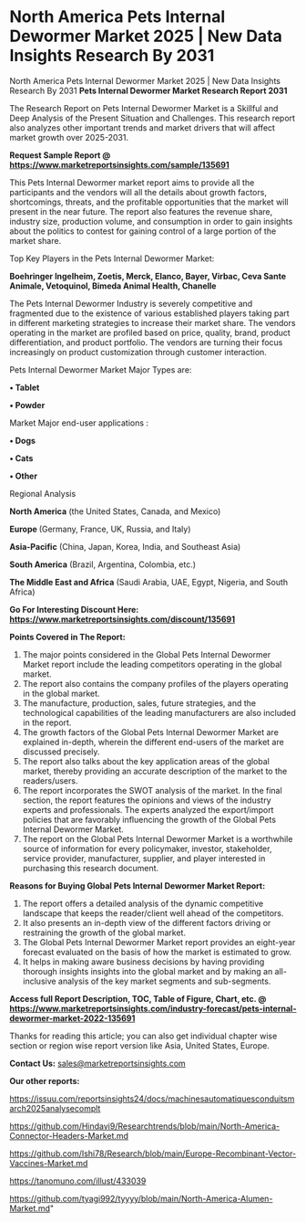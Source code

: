 # North America Pets Internal Dewormer Market 2025 | New Data Insights Research By 2031
North America Pets Internal Dewormer Market 2025 | New Data Insights Research By 2031
<strong>Pets Internal Dewormer Market Research Report 2031</strong>

The Research Report on Pets Internal Dewormer Market is a Skillful and Deep Analysis of the Present Situation and Challenges. This research report also analyzes other important trends and market drivers that will affect market growth over 2025-2031.

<strong>Request Sample Report @ <a href=https://www.marketreportsinsights.com/sample/135691>https://www.marketreportsinsights.com/sample/135691</a></strong>

This Pets Internal Dewormer market report aims to provide all the participants and the vendors will all the details about growth factors, shortcomings, threats, and the profitable opportunities that the market will present in the near future. The report also features the revenue share, industry size, production volume, and consumption in order to gain insights about the politics to contest for gaining control of a large portion of the market share.

Top Key Players in the Pets Internal Dewormer Market:

<strong>Boehringer Ingelheim, Zoetis, Merck, Elanco, Bayer, Virbac, Ceva Sante Animale, Vetoquinol, Bimeda Animal Health, Chanelle</strong>

The Pets Internal Dewormer Industry is severely competitive and fragmented due to the existence of various established players taking part in different marketing strategies to increase their market share. The vendors operating in the market are profiled based on price, quality, brand, product differentiation, and product portfolio. The vendors are turning their focus increasingly on product customization through customer interaction.

Pets Internal Dewormer Market Major Types are:

<strong>• Tablet

• Powder</strong>

Market Major end-user applications :

<strong>• Dogs

• Cats

• Other</strong>

Regional Analysis

</u><strong><b>North America</b></strong> (the United States, Canada, and Mexico)

<strong><b>Europe </b></strong>(Germany, France, UK, Russia, and Italy)

<strong><b>Asia-Pacific</b></strong> (China, Japan, Korea, India, and Southeast Asia)

<strong><b>South America</b></strong> (Brazil, Argentina, Colombia, etc.)

<strong><b>The Middle East and Africa</b></strong> (Saudi Arabia, UAE, Egypt, Nigeria, and South Africa)

<strong>Go For Interesting Discount Here: <a href=https://www.marketreportsinsights.com/discount/135691>https://www.marketreportsinsights.com/discount/135691</a></strong>

<strong>Points Covered in The Report:</strong>
<ol>
  <li>The major points considered in the Global Pets Internal Dewormer Market report include the leading competitors operating in the global market.</li>
  <li>The report also contains the company profiles of the players operating in the global market.</li>
  <li>The manufacture, production, sales, future strategies, and the technological capabilities of the leading manufacturers are also included in the report.</li>
  <li>The growth factors of the Global Pets Internal Dewormer Market are explained in-depth, wherein the different end-users of the market are discussed precisely.</li>
  <li>The report also talks about the key application areas of the global market, thereby providing an accurate description of the market to the readers/users.</li>
  <li>The report incorporates the SWOT analysis of the market. In the final section, the report features the opinions and views of the industry experts and professionals. The experts analyzed the export/import policies that are favorably influencing the growth of the Global Pets Internal Dewormer Market.</li>
  <li>The report on the Global Pets Internal Dewormer Market is a worthwhile source of information for every policymaker, investor, stakeholder, service provider, manufacturer, supplier, and player interested in purchasing this research document.</li>
</ol>
<strong>Reasons for Buying Global Pets Internal Dewormer Market Report:</strong>

<ol>
  <li>The report offers a detailed analysis of the dynamic competitive landscape that keeps the reader/client well ahead of the competitors.</li>
  <li>It also presents an in-depth view of the different factors driving or restraining the growth of the global market.</li>
  <li>The Global Pets Internal Dewormer Market report provides an eight-year forecast evaluated on the basis of how the market is estimated to grow.</li>
  <li>It helps in making aware business decisions by having providing thorough insights insights into the global market and by making an all-inclusive analysis of the key market segments and sub-segments.</li>
</ol>
<strong>Access full Report Description, TOC, Table of Figure, Chart, etc. @ <a href=https://www.marketreportsinsights.com/industry-forecast/pets-internal-dewormer-market-2022-135691>https://www.marketreportsinsights.com/industry-forecast/pets-internal-dewormer-market-2022-135691</a></strong>


Thanks for reading this article; you can also get individual chapter wise section or region wise report version like Asia, United States, Europe.

<strong>Contact Us:</strong>
sales@marketreportsinsights.com

<strong>Our other reports:</strong>

<a href=https://issuu.com/reportsinsights24/docs/machinesautomatiquesconduitsmarch2025analysecomplt>https://issuu.com/reportsinsights24/docs/machinesautomatiquesconduitsmarch2025analysecomplt</a>

<a href=https://github.com/Hindavi9/Researchtrends/blob/main/North-America-Connector-Headers-Market.md>https://github.com/Hindavi9/Researchtrends/blob/main/North-America-Connector-Headers-Market.md</a>

<a href=https://github.com/Ishi78/Research/blob/main/Europe-Recombinant-Vector-Vaccines-Market.md>https://github.com/Ishi78/Research/blob/main/Europe-Recombinant-Vector-Vaccines-Market.md</a>

<a href=https://tanomuno.com/illust/433039>https://tanomuno.com/illust/433039</a>

<a href=https://github.com/tyagi992/tyyyy/blob/main/North-America-Alumen-Market.md>https://github.com/tyagi992/tyyyy/blob/main/North-America-Alumen-Market.md</a>"
